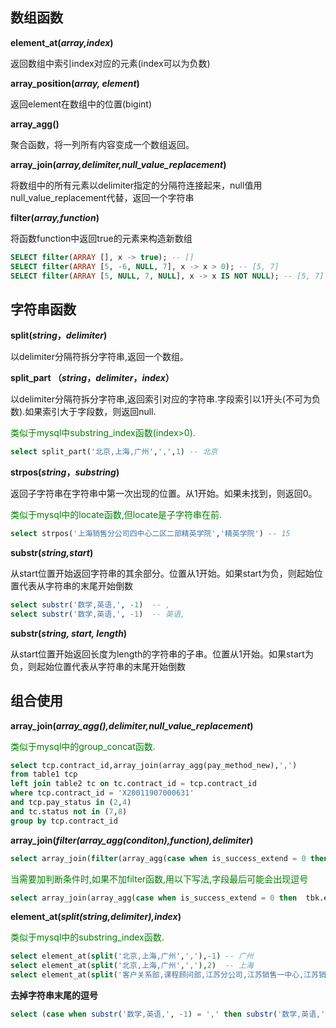 ## 数组函数

**element_at(*array,index*)**

返回数组中索引index对应的元素(index可以为负数)

**array_position(*array, element*)** 

返回element在数组中的位置(bigint)

**array_agg()**

聚合函数，将一列所有内容变成一个数组返回。

**array_join(*array,delimiter,null_value_replacement*)**

将数组中的所有元素以delimiter指定的分隔符连接起来，null值用null_value_replacement代替，返回一个字符串

**filter(*array,function*)**

将函数function中返回true的元素来构造新数组

```sql
SELECT filter(ARRAY [], x -> true); -- []
SELECT filter(ARRAY [5, -6, NULL, 7], x -> x > 0); -- [5, 7]
SELECT filter(ARRAY [5, NULL, 7, NULL], x -> x IS NOT NULL); -- [5, 7]
```



## 字符串函数

**split(*string*，*delimiter*)** 

以delimiter分隔符拆分字符串,返回一个数组。

**split_part （*string*，*delimiter*，*index*）** 

以delimiter分隔符拆分字符串,返回索引对应的字符串.字段索引以1开头(不可为负数).如果索引大于字段数，则返回null.

<font color=#008000 >类似于mysql中substring_index函数(index>0).</font>

```sql
select split_part('北京,上海,广州',',',1) -- 北京
```

**strpos(*string*，*substring*)** 

返回子字符串在字符串中第一次出现的位置。从1开始。如果未找到，则返回0。

<font color=#008000 >类似于mysql中的locate函数,但locate是子字符串在前.</font>

```sql
select strpos('上海销售分公司四中心二区二部精英学院','精英学院') -- 15
```

**substr(*string,start*)**

从start位置开始返回字符串的其余部分。位置从1开始。如果start为负，则起始位置代表从字符串的末尾开始倒数

```sql
select substr('数学,英语,', -1)  -- ,
select substr('数学,英语,', -1)  -- 英语,
```

**substr(*string, start, length*)**

从start位置开始返回长度为length的字符串的子串。位置从1开始。如果start为负，则起始位置代表从字符串的末尾开始倒数

## 组合使用

**array_join(*array_agg(),delimiter,null_value_replacement*)**

<font color=#008000 >类似于mysql中的group_concat函数.</font>

```sql
select tcp.contract_id,array_join(array_agg(pay_method_new),',')
from table1 tcp
left join table2 tc on tc.contract_id = tcp.contract_id
where tcp.contract_id = 'X20011907000631'
and tcp.pay_status in (2,4)
and tc.status not in (7,8)
group by tcp.contract_id
```

**array_join(*filter(array_agg(conditon),function),delimiter*)**

```sql
select array_join(filter(array_agg(case when is_success_extend = 0 then tbk.extend_subject_name else null end),x -> x is not null),',')
```

<font color=#008000 >当需要加判断条件时,如果不加filter函数,用以下写法,字段最后可能会出现逗号</font>

```sql
select array_join(array_agg(case when is_success_extend = 0 then  tbk.extend_subject_name end), ',')  extend_fail_subject_name
```

**element_at(*split(string,delimiter),index*)**

<font color=#008000 >类似于mysql中的substring_index函数.</font>

```sql
select element_at(split('北京,上海,广州',','),-1) -- 广州
select element_at(split('北京,上海,广州',','),2)  -- 上海
select element_at(split('客户关系部,课程顾问部,江苏分公司,江苏销售一中心,江苏销售一中心一区,江苏销售一中心一区二部',','),-1)
```

**去掉字符串末尾的逗号**

```sql
select (case when substr('数学,英语,', -1) = ',' then substr('数学,英语,',1,length('数学,英语,')-1) end)  -- 数学,英语
```







